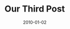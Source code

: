 ---
title: "Our Third Post"
link: "www.google.com"
month: "Jan"
year: 2010
day: 2
date: 2010-01-02
lang: "en"
---